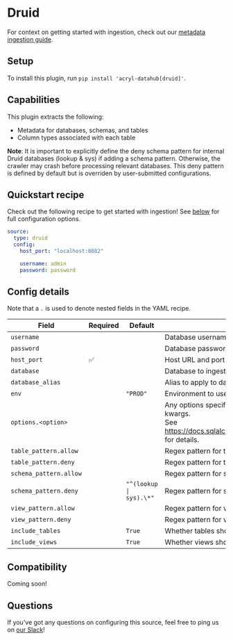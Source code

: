 # Druid

For context on getting started with ingestion, check out our [metadata ingestion guide](../README.md).

## Setup

To install this plugin, run `pip install 'acryl-datahub[druid]'`.

## Capabilities

This plugin extracts the following:

- Metadata for databases, schemas, and tables
- Column types associated with each table

**Note**: It is important to explicitly define the deny schema pattern for internal Druid databases (lookup & sys) if adding a schema pattern. Otherwise, the crawler may crash before processing relevant databases. This deny pattern is defined by default but is overriden by user-submitted configurations.

## Quickstart recipe

Check out the following recipe to get started with ingestion! See [below](#config-details) for full configuration options.

```yml
source:
  type: druid
  config:
    host_port: "localhost:8082"

    username: admin
    password: password
```

## Config details

Note that a `.` is used to denote nested fields in the YAML recipe.

| Field                  | Required | Default                 | Description                                                                                                                                                                             |
| ---------------------- | -------- | ----------------------- | --------------------------------------------------------------------------------------------------------------------------------------------------------------------------------------- |
| `username`             |          |                         | Database username.                                                                                                                                                                      |
| `password`             |          |                         | Database password.                                                                                                                                                                      |
| `host_port`            | ✅       |                         | Host URL and port to connect to.                                                                                                                                                        |
| `database`             |          |                         | Database to ingest.                                                                                                                                                                     |
| `database_alias`       |          |                         | Alias to apply to database when ingesting.                                                                                                                                              |
| `env`                  |          | `"PROD"`                | Environment to use in namespace when constructing URNs.                                                                                                                                 |
| `options.<option>`     |          |                         | Any options specified here will be passed to SQLAlchemy's `create_engine` as kwargs.<br />See https://docs.sqlalchemy.org/en/14/core/engines.html#sqlalchemy.create_engine for details. |
| `table_pattern.allow`  |          |                         | Regex pattern for tables to include in ingestion.                                                                                                                                       |
| `table_pattern.deny`   |          |                         | Regex pattern for tables to exclude from ingestion.                                                                                                                                     |
| `schema_pattern.allow` |          |                         | Regex pattern for schemas to include in ingestion.                                                                                                                                      |
| `schema_pattern.deny`  |          | `"^(lookup \| sys).\*"` | Regex pattern for schemas to exclude from ingestion.                                                                                                                                    |
| `view_pattern.allow`   |          |                         | Regex pattern for views to include in ingestion.                                                                                                                                        |
| `view_pattern.deny`    |          |                         | Regex pattern for views to exclude from ingestion.                                                                                                                                      |
| `include_tables`       |          | `True`                  | Whether tables should be ingested.                                                                                                                                                      |
| `include_views`        |          | `True`                  | Whether views should be ingested.                                                                                                                                                       |

## Compatibility

Coming soon!

## Questions

If you've got any questions on configuring this source, feel free to ping us on [our Slack](https://slack.datahubproject.io/)!
